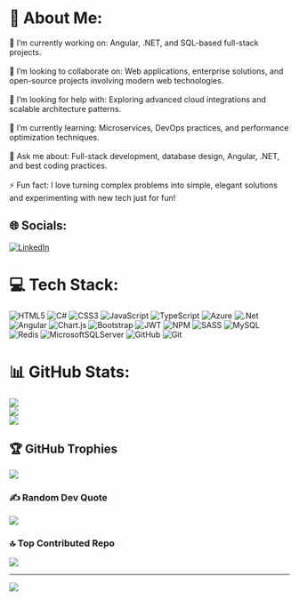 # 💫 About Me:
🔭 I’m currently working on: Angular, .NET, and SQL-based full-stack projects.<br><br>👯 I’m looking to collaborate on: Web applications, enterprise solutions, and open-source projects involving modern web technologies.<br><br>🤝 I’m looking for help with: Exploring advanced cloud integrations and scalable architecture patterns.<br><br>🌱 I’m currently learning: Microservices, DevOps practices, and performance optimization techniques.<br><br>💬 Ask me about: Full-stack development, database design, Angular, .NET, and best coding practices.<br><br>⚡ Fun fact: I love turning complex problems into simple, elegant solutions and experimenting with new tech just for fun!


## 🌐 Socials:
[![LinkedIn](https://img.shields.io/badge/LinkedIn-%230077B5.svg?logo=linkedin&logoColor=white)](sushilguptapage) 

# 💻 Tech Stack:
![HTML5](https://img.shields.io/badge/html5-%23E34F26.svg?style=flat&logo=html5&logoColor=white) ![C#](https://img.shields.io/badge/c%23-%23239120.svg?style=flat&logo=csharp&logoColor=white) ![CSS3](https://img.shields.io/badge/css3-%231572B6.svg?style=flat&logo=css3&logoColor=white) ![JavaScript](https://img.shields.io/badge/javascript-%23323330.svg?style=flat&logo=javascript&logoColor=%23F7DF1E) ![TypeScript](https://img.shields.io/badge/typescript-%23007ACC.svg?style=flat&logo=typescript&logoColor=white) ![Azure](https://img.shields.io/badge/azure-%230072C6.svg?style=flat&logo=microsoftazure&logoColor=white) ![.Net](https://img.shields.io/badge/.NET-5C2D91?style=flat&logo=.net&logoColor=white) ![Angular](https://img.shields.io/badge/angular-%23DD0031.svg?style=flat&logo=angular&logoColor=white) ![Chart.js](https://img.shields.io/badge/chart.js-F5788D.svg?style=flat&logo=chart.js&logoColor=white) ![Bootstrap](https://img.shields.io/badge/bootstrap-%238511FA.svg?style=flat&logo=bootstrap&logoColor=white) ![JWT](https://img.shields.io/badge/JWT-black?style=flat&logo=JSON%20web%20tokens) ![NPM](https://img.shields.io/badge/NPM-%23CB3837.svg?style=flat&logo=npm&logoColor=white) ![SASS](https://img.shields.io/badge/SASS-hotpink.svg?style=flat&logo=SASS&logoColor=white) ![MySQL](https://img.shields.io/badge/mysql-4479A1.svg?style=flat&logo=mysql&logoColor=white) ![Redis](https://img.shields.io/badge/redis-%23DD0031.svg?style=flat&logo=redis&logoColor=white) ![MicrosoftSQLServer](https://img.shields.io/badge/Microsoft%20SQL%20Server-CC2927?style=flat&logo=microsoft%20sql%20server&logoColor=white) ![GitHub](https://img.shields.io/badge/github-%23121011.svg?style=flat&logo=github&logoColor=white) ![Git](https://img.shields.io/badge/git-%23F05033.svg?style=flat&logo=git&logoColor=white)
# 📊 GitHub Stats:
![](https://github-readme-stats.vercel.app/api?username=SushilGupta710&theme=radical&hide_border=false&include_all_commits=true&count_private=true)<br/>
![](https://nirzak-streak-stats.vercel.app/?user=SushilGupta710&theme=radical&hide_border=false)<br/>
![](https://github-readme-stats.vercel.app/api/top-langs/?username=SushilGupta710&theme=radical&hide_border=false&include_all_commits=true&count_private=true&layout=compact)

## 🏆 GitHub Trophies
![](https://github-profile-trophy.vercel.app/?username=SushilGupta710&theme=radical&no-frame=false&no-bg=false&margin-w=4)

### ✍️ Random Dev Quote
![](https://quotes-github-readme.vercel.app/api?type=horizontal&theme=radical)

### 🔝 Top Contributed Repo
![](https://github-contributor-stats.vercel.app/api?username=SushilGupta710&limit=5&theme=radical&combine_all_yearly_contributions=true)

---
[![](https://visitcount.itsvg.in/api?id=SushilGupta710&icon=2&color=4)](https://visitcount.itsvg.in)

<!-- Proudly created with GPRM ( https://gprm.itsvg.in ) -->
